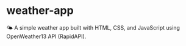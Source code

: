 # weather-app
🌤 A simple weather app built with HTML, CSS, and JavaScript using OpenWeather13 API (RapidAPI).
